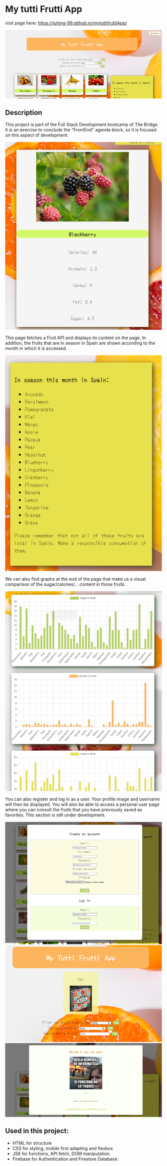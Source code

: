 # My tutti Frutti App

visit page here: https://juhing-99.github.io/mytuttifruttiApp/

![First look](./assets/readme/readme1.png)

## Description

This project is part of the Full Stack Development bootcamp of The Bridge. It is an exercise to conclude the "FrontEnd" agenda block, so it is focused on this aspect of development.


![Indv card](./assets/readme/readme3.png)

This page fetches a Fruit API and displays its content on the page. In addition, the fruits that are in season in Spain are shown according to the month in which it is accessed. 


![Season](./assets/readme/readme2.png)


We can also find graphs at the end of the page that make us a visual comparison of the sugar/calories/... content in those fruits.

![Charts](./assets/readme/readme4.png)

You can also register and log in as a user. Your profile image and username will then be displayed. You will also be able to access a personal user page where you can consult the fruits that you have previously saved as favorites. This section is still under development.

![Forms](./assets/readme/readme5.png)
![userdata](./assets/readme/readme6.png)
![userdata](./assets/readme/readme7.png)


## Used in this project:

- HTML for structure
- CSS for styling, mobile first adapting and flexbox
- JS6 for  functions, API fetch, DOM manipulation.
- Firebase for Authentication and Firestore Database.
